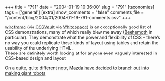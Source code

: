+++
title = "791"
date = "2004-01-19 10:36:00"
slug = "791"
[taxonomies]
tags = ['general']
[extra]
show_comments = "false"
comments_file = "/content/blog/2004/01/2004-01-19-791-comments.csv"
+++

[wireframe](http://userwww.sfsu.edu/~ibueno/wireframe.html) (via [CSSVault](http://9rules.com/cssvault/) via [Whitespace](http://www.9rules.com/whitespace/)) is an exceptionally good list of CSS demonstrations, many of which really blew me away ([Beehemoth](http://userwww.sfsu.edu/~ibueno/vault/beehemoth.html) in particular). They demonstrate what the power and flexibility of CSS – there’s no way you could replicate these kinds of layout using tables and retain the usability of the underlying HTML.  
These are definitely worth looking at for anyone even vaguely interested in CSS-based design and layout.

On a quite, quite different note, [Mazda have decided to branch out into making giant robots](http://www.mazdausa.com/MusaWeb/NA_Autoshow/transform_big.html)
